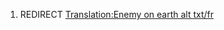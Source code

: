 1.  REDIRECT [Translation:Enemy on earth alt
    txt/fr](Translation:Enemy_on_earth_alt_txt/fr "wikilink")